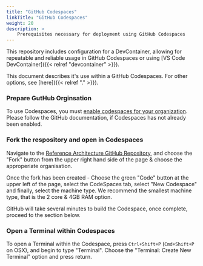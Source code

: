 ```yaml
---
title: "GitHub Codespaces"
linkTitle: "GitHub Codespaces"
weight: 20
description: >
    Prerequisites necessary for deployment using GitHub Codespaces
---
```


This repository includes configuration for a DevContainer, allowing for repeatable and reliable usage in GitHub Codespaces or using [VS Code DevContainer]({{< relref "devcontainer" >}}).

This document describes it's use within a GitHub Codespaces. For other options, see [here]({{< relref "." >}}).

### Prepare GutHub Orginsation

To use Codespaces, you must [enable codespaces for your organization](https://docs.github.com/en/codespaces/managing-codespaces-for-your-organization/enabling-codespaces-for-your-organization). Please follow the GitHub documentation, if Codespaces has not already been enabled.

### Fork the respository and open in Codespaces

Navigate to the [Reference Architecture GitHub Repository](https://github.com/Azure/eu-digital-covid-certificates-reference-architecture), and choose the "Fork" button from the upper right hand side of the page & choose the approperiate organisation.

Once the fork has been created - Choose the green "Code" button at the upper left of the page, select the CodeSpaces tab, select "New Codespace" and finally, select the machine type. We recommend the smallest machine type, that is the 2 core & 4GB RAM option.

GitHub will take several minutes to build the Codespace, once complete, proceed to the section below.

### Open a Terminal within Codespaces

To open a Terminal within the Codespace, press `Ctrl+Shift+P` (`Cmd+Shift+P` on OSX), and begin to type "Terminal". Choose the "Terminal: Create New Terminal" option and press return.
